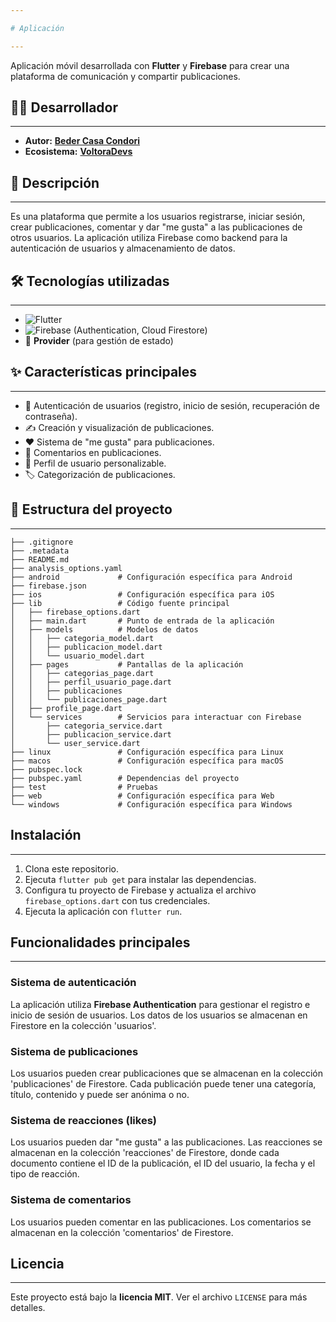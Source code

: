 ```yaml
---

# Aplicación

---
```


Aplicación móvil desarrollada con **Flutter** y **Firebase** para crear una plataforma de comunicación y compartir publicaciones.

## 👨‍💻 Desarrollador

---

-   **Autor:** **[Beder Casa Condori](https://www.linkedin.com/in/beder-danilo-casa-condori-85520217b/)**
-   **Ecosistema:** **[VoltoraDevs](https://voltoradevs.tech)**

## 📝 Descripción

---

Es una plataforma que permite a los usuarios registrarse, iniciar sesión, crear publicaciones, comentar y dar "me gusta" a las publicaciones de otros usuarios. La aplicación utiliza Firebase como backend para la autenticación de usuarios y almacenamiento de datos.

## 🛠️ Tecnologías utilizadas

---

-   ![Flutter](https://img.shields.io/badge/Flutter-02569B?style=for-the-badge&logo=flutter&logoColor=white)
-   ![Firebase](https://img.shields.io/badge/Firebase-FFCA28?style=for-the-badge&logo=firebase&logoColor=black) (Authentication, Cloud Firestore)
-   🧩 **Provider** (para gestión de estado)

## ✨ Características principales

---

-   🔑 Autenticación de usuarios (registro, inicio de sesión, recuperación de contraseña).
-   ✍️ Creación y visualización de publicaciones.
-   ❤️ Sistema de "me gusta" para publicaciones.
-   💬 Comentarios en publicaciones.
-   👤 Perfil de usuario personalizable.
-   🏷️ Categorización de publicaciones.

## 📂 Estructura del proyecto

---
```
├── .gitignore
├── .metadata
├── README.md
├── analysis_options.yaml
├── android             # Configuración específica para Android
├── firebase.json
├── ios                 # Configuración específica para iOS
├── lib                 # Código fuente principal
│   ├── firebase_options.dart
│   ├── main.dart       # Punto de entrada de la aplicación
│   ├── models          # Modelos de datos
│   │   ├── categoria_model.dart
│   │   ├── publicacion_model.dart
│   │   └── usuario_model.dart
│   ├── pages           # Pantallas de la aplicación
│   │   ├── categorias_page.dart
│   │   ├── perfil_usuario_page.dart
│   │   ├── publicaciones
│   │   └── publicaciones_page.dart
│   ├── profile_page.dart
│   └── services        # Servicios para interactuar con Firebase
│       ├── categoria_service.dart
│       ├── publicacion_service.dart
│       └── user_service.dart
├── linux               # Configuración específica para Linux
├── macos               # Configuración específica para macOS
├── pubspec.lock
├── pubspec.yaml        # Dependencias del proyecto
├── test                # Pruebas
├── web                 # Configuración específica para Web
└── windows             # Configuración específica para Windows
```
## Instalación

---

1.  Clona este repositorio.
2.  Ejecuta `flutter pub get` para instalar las dependencias.
3.  Configura tu proyecto de Firebase y actualiza el archivo `firebase_options.dart` con tus credenciales.
4.  Ejecuta la aplicación con `flutter run`.

## Funcionalidades principales

---

### Sistema de autenticación

La aplicación utiliza **Firebase Authentication** para gestionar el registro e inicio de sesión de usuarios. Los datos de los usuarios se almacenan en Firestore en la colección 'usuarios'.

### Sistema de publicaciones

Los usuarios pueden crear publicaciones que se almacenan en la colección 'publicaciones' de Firestore. Cada publicación puede tener una categoría, título, contenido y puede ser anónima o no.

### Sistema de reacciones (likes)

Los usuarios pueden dar "me gusta" a las publicaciones. Las reacciones se almacenan en la colección 'reacciones' de Firestore, donde cada documento contiene el ID de la publicación, el ID del usuario, la fecha y el tipo de reacción.

### Sistema de comentarios

Los usuarios pueden comentar en las publicaciones. Los comentarios se almacenan en la colección 'comentarios' de Firestore.

## Licencia

---

Este proyecto está bajo la **licencia MIT**. Ver el archivo `LICENSE` para más detalles.